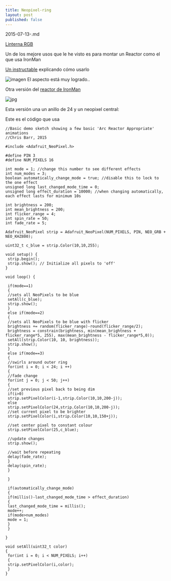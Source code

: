 ```yaml
---
title: Neopixel-ring
layout: post
published: false
---
```

2015-07-13-.md



[Linterna RGB](http://makezine.com/projects/million-color-hsl-flashlight/)

Un de los mejore usos que le he visto es para montar un Reactor como el que usa IronMan

[Un instructable](http://www.instructables.com/id/Make-an-Iron-Man-Arc-Reactor/) explicando cómo usarlo

![imagen](http://cdn.instructables.com/FGS/41HU/FN82NVPE/FGS41HUFN82NVPE.MEDIUM.jpg)
El aspecto está muy logrado..


Otra versión del [reactor de IronMan](http://chrisbarrbuilds.com/2015/02/3d-printed-arc-reactor/)

![jpg](http://chrisbarrbuilds.com/wp-content/uploads/2015/02/2014-07-07-19.58.03.jpg)

Esta versión una un anillo de 24 y un neopixel central:

Este es el código que usa

	//Basic demo sketch showing a few basic 'Arc Reactor Appropriate' animations
	//Chris Barr, 2015

	#include <Adafruit_NeoPixel.h>

	#define PIN 3
	#define NUM_PIXELS 16

	int mode = 1; //change this number to see different effects
	int num_modes = 3;
	boolean automatically_change_mode = true; //disable this to lock to the one effect
	unsigned long last_changed_mode_time = 0;
	unsigned long effect_duration = 10000; //when changing automatically, each effect lasts for minimum 10s

	int brightness = 200;
	int mean_brightness = 200;
	int flicker_range = 4;
	int spin_rate = 50;
	int fade_rate = 5;

	Adafruit_NeoPixel strip = Adafruit_NeoPixel(NUM_PIXELS, PIN, NEO_GRB + NEO_KHZ800);

	uint32_t c_blue = strip.Color(10,10,255);

	void setup() {
	 strip.begin();
	 strip.show(); // Initialize all pixels to 'off'
	}

	void loop() {
	 
	 if(mode==1)
	 {
	 //sets all NeoPixels to be blue
	 setAll(c_blue);
	 strip.show();
	 }
	 else if(mode==2)
	 {
	 //sets all NeoPixels to be blue with flicker
	 brightness += random(flicker_range)-round(flicker_range/2);
	 brightness = constrain(brightness, min(mean_brightness + flicker_range*5, 255), max(mean_brightness - flicker_range*5,0));
	 setAll(strip.Color(10, 10, brightness));
	 strip.show();
	 }
	 else if(mode==3)
	 {
	 //swirls around outer ring
	 for(int i = 0; i < 24; i ++)
	 {
	 //fade change
	 for(int j = 0; j < 50; j++)
	 {
	 //set previous pixel back to being dim
	 if(i>0)
	 strip.setPixelColor(i-1,strip.Color(10,10,200-j));
	 else
	 strip.setPixelColor(24,strip.Color(10,10,200-j));
	 //set current pixel to be brighter
	 strip.setPixelColor(i,strip.Color(10,10,150+j));
	 
	 //set center pixel to constant colour
	 strip.setPixelColor(25,c_blue);
	 
	 //update changes
	 strip.show();
	 
	 //wait before repeating
	 delay(fade_rate);
	 }
	 delay(spin_rate);
	 }
	 
	 }
	 
	 if(automatically_change_mode)
	 {
	 if(millis()-last_changed_mode_time > effect_duration)
	 {
	 last_changed_mode_time = millis();
	 mode++;
	 if(mode>num_modes)
	 mode = 1;
	 }
	 }
	 
	}

	void setAll(uint32_t color)
	{
	 for(int i = 0; i < NUM_PIXELS; i++)
	 {
	 strip.setPixelColor(i,color);
	 }
	}